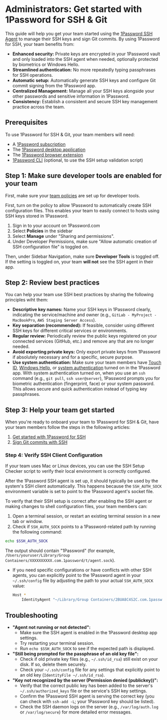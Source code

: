 # Administrators: Get started with 1Password for SSH & Git

This guide will help you get your team started using the [1Password SSH Agent](https://developer.1password.com/docs/ssh) to manage their SSH keys and sign Git commits. By using 1Password for SSH, your team benefits from:

- **Enhanced security:** Private keys are encrypted in your 1Password vault and only loaded into the SSH agent when needed, optionally protected by biometrics or Windows Hello.
- **Streamlined authentication:** No more repeatedly typing passphrases for SSH operations.
- **Automatic setup:** Automatically generate SSH keys and configure Git commit signing from the 1Password app.
- **Centralized Management:** Manage all your SSH keys alongside your other passwords and sensitive information in 1Password.
- **Consistency:** Establish a consistent and secure SSH key management practice across the team.

## Prerequisites

To use 1Password for SSH & Git, your team members will need:

- A [1Password subscription](https://start.1password.com/sign-up/plan)
- The [1Password desktop application](https://1password.com/downloads/)
- The [1Password browser extension](https://1password.com/downloads/browser-extension)
- [1Password CLI](https://developer.1password.com/docs/cli/get-started/) (optional, to use the SSH setup validation script)

## Step 1: Make sure developer tools are enabled for your team

First, make sure your [team policies](https://support.1password.com/team-policies/) are set up for developer tools.

First, turn on the policy to allow 1Password to automatically create SSH configuration files. This enables your team to easily connect to hosts using SSH keys stored in 1Password.

1. Sign in to your account on 1Password.com
2. Select **Policies** in the sidebar
3. Select **Manage** under "Sharing and permissions".
4. Under Developer Permissions, make sure "Allow automatic creation of SSH configuration file" is toggled on.

Then, under Sidebar Navigation, make sure **Developer Tools** is toggled off. If the setting is toggled on, your team **will not** see the SSH agent in their app.

## Step 2: Review best practices

You can help your team use SSH best practices by sharing the following principles wiht them:

- **Descriptive key names:** Name your SSH keys in 1Password clearly, indicating the service/machine and owner (e.g., `GitLab - MyProject - MacBookPro`, `AWS Staging Server Access`).
- **Key separation (recommended):** If feasible, consider using different SSH keys for different critical services or environments.
- **Regular review:** Periodically review the public keys registered on your connected services (GitHub, etc.) and remove any that are no longer needed.
- **Avoid exporting private keys:** Only export private keys from 1Password if absolutely necessary and for a specific, secure purpose.
- **Use system authentication:** Make sure your team members have [Touch ID](https://support.1password.com/touch-id-mac/), [Windows Hello](https://support.1password.com/windows-hello/), or [system authentication](https://support.1password.com/system-authentication-linux/) turned on in the 1Password app. With system authentication turned on, when you use an `ssh` command (e.g., `git pull`, `ssh user@server`), 1Password prompts you for biometric authentication (fingerprint, face) or your system password. This allows secure and quick authentication instead of typing key passphrases.

## Step 3: Help your team get started

When you're ready to onboard your team to 1Password for SSH & Git, have your team members follow the steps in the following articles:

1. [Get started with 1Password for SSH](https://developer.1password.com/docs/ssh/get-started)
3. [Sign Git commits with SSH](https://developer.1password.com/docs/ssh/git-commit-signing)

### Step 4: Verify SSH Client Configuration

If your team uses Mac or Linux devices, you can use the SSH Setup Checker script to verify their local environment is correctly configured.

After the 1Password SSH agent is set up, it should typically be used by the system's SSH client automatically. This happens because the `SSH_AUTH_SOCK` environment variable is set to point to the 1Password agent's socket file.

To verify that their SSH setup is correct after enabling the SSH agent or making changes to shell configuration files, your team members can:

1. Open a terminal session, or restart an existing terminal session in a new tab or window.
2. Check if `SSH_AUTH_SOCK` points to a 1Password-related path by running the following command:

  ```bash
  echo $SSH_AUTH_SOCK
  ```

  The output should contain "1Password" (for example, `/Users/youruser/Library/Group Containers/XXXXXXXXXX.com.1password/t/agent.sock`).

- If you need specific configurations or have conflicts with other SSH agents, you can explicitly point to the 1Password agent in your `~/.ssh/config` file by adjusting the path to your actual `SSH_AUTH_SOCK` value:

  ```bash
  Host *
      IdentityAgent "~/Library/Group Containers/2BUA8C4S2C.com.1password/t/agent.sock"
  ```

## Troubleshooting

- **"Agent not running or not detected":**
  - Make sure the SSH agent is enabled in the 1Password desktop app settings.
  - Try restarting your terminal session.
  - Run `echo $SSH_AUTH_SOCK` to see if the expected path is displayed.
- **"Still being prompted for the passphrase of an old key file":**
  - Check if old private key files (e.g., `~/.ssh/id_rsa`) still exist on your disk. If so, delete them securely.
  - Check your `~/.ssh/config` file for any settings that explicitly point to an old key (`IdentityFile ~/.ssh/id_rsa`).
- **"Key not recognized by the server (Permission denied (publickey))":**
  - Verify that the correct public key has been added to the server's `~/.ssh/authorized_keys` file or the service's SSH key settings.
  - Confirm the 1Password SSH agent is serving the correct key (you can check with `ssh-add -L`; your 1Password key should be listed).
  - Check the SSH daemon logs on the server (e.g., `/var/log/auth.log` or `/var/log/secure`) for more detailed error messages.

